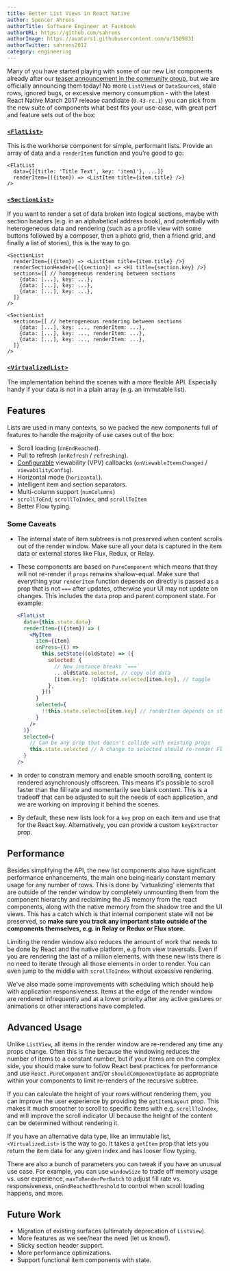 ```yaml
---
title: Better List Views in React Native
author: Spencer Ahrens
authorTitle: Software Engineer at Facebook
authorURL: https://github.com/sahrens
authorImage: https://avatars1.githubusercontent.com/u/1509831
authorTwitter: sahrens2012
category: engineering
---
```


Many of you have started playing with some of our new List components already after our [teaser announcement in the community group](https://www.facebook.com/groups/react.native.community/permalink/921378591331053), but we are officially announcing them today! No more `ListView`s or `DataSource`s, stale rows, ignored bugs, or excessive memory consumption - with the latest React Native March 2017 release candidate (`0.43-rc.1`) you can pick from the new suite of components what best fits your use-case, with great perf and feature sets out of the box:

### [`<FlatList>`](https://facebook.github.io/react-native/releases/next/flatlist.md)

This is the workhorse component for simple, performant lists. Provide an array of data and a `renderItem` function and you're good to go:

```
<FlatList
  data={[{title: 'Title Text', key: 'item1'}, ...]}
  renderItem={({item}) => <ListItem title={item.title} />}
/>
```

### [`<SectionList>`](https://facebook.github.io/react-native/releases/next/sectionlist.md)

If you want to render a set of data broken into logical sections, maybe with section headers (e.g. in an alphabetical address book), and potentially with heterogeneous data and rendering (such as a profile view with some buttons followed by a composer, then a photo grid, then a friend grid, and finally a list of stories), this is the way to go.

```
<SectionList
  renderItem={({item}) => <ListItem title={item.title} />}
  renderSectionHeader={({section}) => <H1 title={section.key} />}
  sections={[ // homogeneous rendering between sections
    {data: [...], key: ...},
    {data: [...], key: ...},
    {data: [...], key: ...},
  ]}
/>

<SectionList
  sections={[ // heterogeneous rendering between sections
    {data: [...], key: ..., renderItem: ...},
    {data: [...], key: ..., renderItem: ...},
    {data: [...], key: ..., renderItem: ...},
  ]}
/>
```

### [`<VirtualizedList>`](https://facebook.github.io/react-native/releases/next/virtualizedlist.md)

The implementation behind the scenes with a more flexible API. Especially handy if your data is not in a plain array (e.g. an immutable list).

## Features

Lists are used in many contexts, so we packed the new components full of features to handle the majority of use cases out of the box:

* Scroll loading (`onEndReached`).
* Pull to refresh (`onRefresh` / `refreshing`).
* [Configurable](https://github.com/facebook/react-native/blob/master/Libraries/CustomComponents/Lists/ViewabilityHelper.js) viewability (VPV) callbacks (`onViewableItemsChanged` / `viewabilityConfig`).
* Horizontal mode (`horizontal`).
* Intelligent item and section separators.
* Multi-column support (`numColumns`)
* `scrollToEnd`, `scrollToIndex`, and `scrollToItem`
* Better Flow typing.

### Some Caveats

* The internal state of item subtrees is not preserved when content scrolls out of the render window. Make sure all your data is captured in the item data or external stores like Flux, Redux, or Relay.

* These components are based on `PureComponent` which means that they will not re-render if `props` remains shallow-equal. Make sure that everything your `renderItem` function depends on directly is passed as a prop that is not `===` after updates, otherwise your UI may not update on changes. This includes the `data` prop and parent component state. For example:

  ```jsx
  <FlatList
    data={this.state.data}
    renderItem={({item}) => (
      <MyItem
        item={item}
        onPress={() =>
          this.setState((oldState) => ({
            selected: {
              // New instance breaks `===`
              ...oldState.selected, // copy old data
              [item.key]: !oldState.selected[item.key], // toggle
            },
          }))
        }
        selected={
          !!this.state.selected[item.key] // renderItem depends on state
        }
      />
    )}
    selected={
      // Can be any prop that doesn't collide with existing props
      this.state.selected // A change to selected should re-render FlatList
    }
  />
  ```

* In order to constrain memory and enable smooth scrolling, content is rendered asynchronously offscreen. This means it's possible to scroll faster than the fill rate and momentarily see blank content. This is a tradeoff that can be adjusted to suit the needs of each application, and we are working on improving it behind the scenes.

* By default, these new lists look for a `key` prop on each item and use that for the React key. Alternatively, you can provide a custom `keyExtractor` prop.

## Performance

Besides simplifying the API, the new list components also have significant performance enhancements, the main one being nearly constant memory usage for any number of rows. This is done by 'virtualizing' elements that are outside of the render window by completely unmounting them from the component hierarchy and reclaiming the JS memory from the react components, along with the native memory from the shadow tree and the UI views. This has a catch which is that internal component state will not be preserved, so **make sure you track any important state outside of the components themselves, e.g. in Relay or Redux or Flux store.**

Limiting the render window also reduces the amount of work that needs to be done by React and the native platform, e.g from view traversals. Even if you are rendering the last of a million elements, with these new lists there is no need to iterate through all those elements in order to render. You can even jump to the middle with `scrollToIndex` without excessive rendering.

We've also made some improvements with scheduling which should help with application responsiveness. Items at the edge of the render window are rendered infrequently and at a lower priority after any active gestures or animations or other interactions have completed.

## Advanced Usage

Unlike `ListView`, all items in the render window are re-rendered any time any props change. Often this is fine because the windowing reduces the number of items to a constant number, but if your items are on the complex side, you should make sure to follow React best practices for performance and use `React.PureComponent` and/or `shouldComponentUpdate` as appropriate within your components to limit re-renders of the recursive subtree.

If you can calculate the height of your rows without rendering them, you can improve the user experience by providing the `getItemLayout` prop. This makes it much smoother to scroll to specific items with e.g. `scrollToIndex`, and will improve the scroll indicator UI because the height of the content can be determined without rendering it.

If you have an alternative data type, like an immutable list, `<VirtualizedList>` is the way to go. It takes a `getItem` prop that lets you return the item data for any given index and has looser flow typing.

There are also a bunch of parameters you can tweak if you have an unusual use case. For example, you can use `windowSize` to trade off memory usage vs. user experience, `maxToRenderPerBatch` to adjust fill rate vs. responsiveness, `onEndReachedThreshold` to control when scroll loading happens, and more.

## Future Work

* Migration of existing surfaces (ultimately deprecation of `ListView`).
* More features as we see/hear the need (let us know!).
* Sticky section header support.
* More performance optimizations.
* Support functional item components with state.
